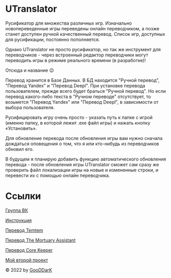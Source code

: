 # UTranslator
Русификатор для множества различных игр. Изначально новопереведенные игры переведены онлайн переводчиком, а позже станет доступен ручной качественный перевод. Список игр, доступных для русификации, постоянно пополняется.

Однако UTranslator не просто русификатор, но так же инструмент для переводчиков - через встроенный редактор переводчики могут переводить игры в режиме реального времени (в разработке)!

Отсюда и название 😉

Перевод хранится в Базе Данных. В БД находится "Ручной перевод", "Перевод Yandex" и "Перевод Deepl".
При установке перевода пользователем, прежде всего будет браться "Ручной перевод". Но если перевод какого-либо текста в "Ручном переводе" отсутствует, то возьмется "Перевод Yandex" или "Перевод Deepl", в зависимости от выбора пользователя.

Русифицировать игру очень просто - указать путь к папке с игрой (именно папку, в которой лежит .exe файл игры) и нажать кнопку «Установить».

Для обновление перевода после обновления игры вам нужно сначала дождаться оповещения о том, что я или кто-нибудь из переводчиков обновил его.

В будущем я планирую добавить функцию автоматического обновления перевода - после обновления игры UTranslator сможет сам сразу же проверить файл локализации игры на новые и измененные строки, и перевести их с помощью онлайн переводчика.

# Ссылки
[Группа ВК](https://vk.com/utranslator)

[Инструкция](https://vk.com/@utranslator-manual)

[Перевод Temtem](https://steamcommunity.com/sharedfiles/filedetails/?id=2365045065)

[Перевод The Mortuary Assistant](https://steamcommunity.com/sharedfiles/filedetails/?id=2846351927)

[Перевод Core Keeper](https://steamcommunity.com/sharedfiles/filedetails/?id=2801195857)

[Мой второй проект](https://vk.com/nwr_dota)

© 2022 by [GooDDarK](https://vk.com/gooddark)

